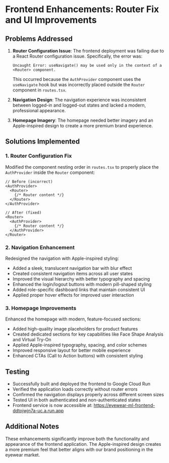 # Frontend Enhancements: Router Fix and UI Improvements

## Problems Addressed

1. **Router Configuration Issue**: The frontend deployment was failing due to a React Router configuration issue. Specifically, the error was:
   ```
   Uncaught Error: useNavigate() may be used only in the context of a <Router> component.
   ```
   This occurred because the `AuthProvider` component uses the `useNavigate` hook but was incorrectly placed outside the `Router` component in `routes.tsx`.

2. **Navigation Design**: The navigation experience was inconsistent between logged-in and logged-out states and lacked a modern, professional appearance.

3. **Homepage Imagery**: The homepage needed better imagery and an Apple-inspired design to create a more premium brand experience.

## Solutions Implemented

### 1. Router Configuration Fix

Modified the component nesting order in `routes.tsx` to properly place the `AuthProvider` inside the `Router` component:

```tsx
// Before (incorrect)
<AuthProvider>
  <Router>
    {/* Router content */}
  </Router>
</AuthProvider>

// After (fixed)
<Router>
  <AuthProvider>
    {/* Router content */}
  </AuthProvider>
</Router>
```

### 2. Navigation Enhancement

Redesigned the navigation with Apple-inspired styling:
- Added a sleek, translucent navigation bar with blur effect
- Created consistent navigation items across all user states
- Improved the visual hierarchy with better typography and spacing
- Enhanced the login/logout buttons with modern pill-shaped styling
- Added role-specific dashboard links that maintain consistent UI
- Applied proper hover effects for improved user interaction

### 3. Homepage Improvements

Enhanced the homepage with modern, feature-focused sections:
- Added high-quality image placeholders for product features
- Created dedicated sections for key capabilities like Face Shape Analysis and Virtual Try-On
- Applied Apple-inspired typography, spacing, and color schemes
- Improved responsive layout for better mobile experience
- Enhanced CTAs (Call to Action buttons) with consistent styling

## Testing

- Successfully built and deployed the frontend to Google Cloud Run
- Verified the application loads correctly without router errors
- Confirmed the navigation displays properly across different screen sizes
- Tested UI in both authenticated and non-authenticated states
- Frontend service is now accessible at: https://eyewear-ml-frontend-ddtojwjn7a-uc.a.run.app

## Additional Notes

These enhancements significantly improve both the functionality and appearance of the frontend application. The Apple-inspired design creates a more premium feel that better aligns with our brand positioning in the eyewear market.
